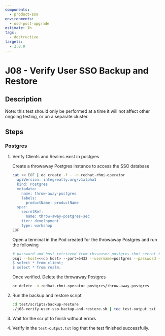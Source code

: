 ```yaml
---
components:
  - product-sso
environments:
  - osd-post-upgrade
estimate: 1h
tags:
  - destructive
targets:
  - 2.8.0
---
```


# J08 - Verify User SSO Backup and Restore

## Description

Note: this test should only be performed at a time it will not affect other ongoing testing, or on a separate cluster.

## Steps

### Postgres

1. Verify Clients and Realms exist in postgres

   Create a throwaway Postgres instance to access the SSO database

   ```sh
   cat << EOF | oc create -f - -n redhat-rhmi-operator
     apiVersion: integreatly.org/v1alpha1
     kind: Postgres
     metadata:
       name: throw-away-postgres
       labels:
         productName: productName
     spec:
       secretRef:
         name: throw-away-postgres-sec
       tier: development
       type: workshop
   EOF
   ```

   Open a terminal in the Pod created for the throwaway Postgres and run the following

   ```sh
   # password and host retrieved from rhssouser-postgres-rhmi secret in redhat-rhmi-operator, psql will prompt for password
   psql --host=<<db host> --port=5432 --username=postgres --password --dbname=postgres
   $ select * from client;
   $ select * from realm;
   ```

   Once verified. Delete the throwaway Postgres

   ```sh
   oc delete -n redhat-rhmi-operator postgres/throw-away-postgres
   ```

2. Run the backup and restore script

   ```sh
   cd test/scripts/backup-restore
   ./j08-verify-user-sso-backup-and-restore.sh | tee test-output.txt
   ```

3. Wait for the script to finish without errors
4. Verify in the `test-output.txt` log that the test finished successfully.
